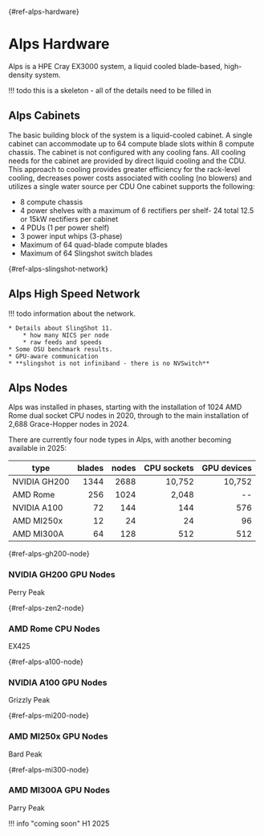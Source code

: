 [](){#ref-alps-hardware}
# Alps Hardware

Alps is a HPE Cray EX3000 system, a liquid cooled blade-based, high-density system.

!!! todo
    this is a skeleton - all of the details need to be filled in

## Alps Cabinets

The basic building block of the system is a liquid-cooled cabinet.
A single cabinet can accommodate up to 64 compute blade slots within 8 compute chassis. The cabinet is not configured with any
cooling fans.
All cooling needs for the cabinet are provided by direct liquid cooling and the CDU.
This approach to cooling provides greater efficiency for the rack-level cooling, decreases power costs associated with cooling (no blowers) and utilizes a single water source per CDU One cabinet supports the following:

* 8 compute chassis
* 4 power shelves with a maximum of 6 rectifiers per shelf- 24 total 12.5 or 15kW rectifiers per cabinet
* 4 PDUs (1 per power shelf)
* 3 power input whips (3-phase)
* Maximum of 64 quad-blade compute blades
* Maximum of 64 Slingshot switch blades

[](){#ref-alps-slingshot-network}
## Alps High Speed Network

!!! todo
    information about the network.

    * Details about SlingShot 11.
        * how many NICS per node
        * raw feeds and speeds
    * Some OSU benchmark results.
    * GPU-aware communication
    * **slingshot is not infiniband - there is no NVSwitch**

## Alps Nodes

Alps was installed in phases, starting with the installation of 1024 AMD Rome dual socket CPU nodes in 2020, through to the main installation of 2,688 Grace-Hopper nodes in 2024.

There are currently four node types in Alps, with another becoming available in 2025:

| type           | blades | nodes | CPU sockets | GPU devices |
| ----           | ------:| -----:| -----------:| -----------:|
| NVIDIA GH200   | 1344   | 2688  | 10,752      | 10,752      |
| AMD Rome       |  256   | 1024  |  2,048      | --          |
| NVIDIA A100    |   72   |  144  |    144      | 576         |
| AMD MI250x     |   12   |   24  |     24      |  96         |
| AMD MI300A     |   64   |  128  |    512      | 512         |

[](){#ref-alps-gh200-node}
### NVIDIA GH200 GPU Nodes

Perry Peak

[](){#ref-alps-zen2-node}
### AMD Rome CPU Nodes

EX425

[](){#ref-alps-a100-node}
### NVIDIA A100 GPU Nodes

Grizzly Peak

[](){#ref-alps-mi200-node}
### AMD MI250x GPU Nodes

Bard Peak

[](){#ref-alps-mi300-node}
### AMD MI300A GPU Nodes

Parry Peak

!!! info "coming soon"
    H1 2025

